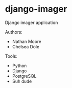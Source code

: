 # django-imager
Django imager application

Authors:

* Nathan Moore
* Chelsea Dole

Tools: 

* Python
* Django
* PostgreSQL
* Suh dude